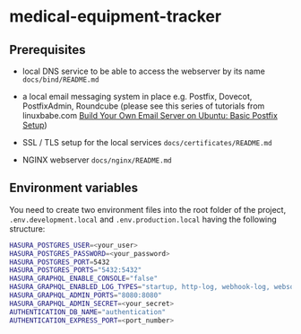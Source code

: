 # medical-equipment-tracker

## Prerequisites

* local DNS service to be able to access the webserver by its name `docs/bind/README.md`

* a local email messaging system in place e.g. Postfix, Dovecot, PostfixAdmin, Roundcube (please see this series of tutorials from linuxbabe.com [Build Your Own Email Server on Ubuntu: Basic Postfix Setup](https://www.linuxbabe.com/mail-server/setup-basic-postfix-mail-sever-ubuntu))

* SSL / TLS setup for the local services `docs/certificates/README.md`

* NGINX webserver `docs/nginx/README.md`

## Environment variables

You need to create two environment files into the root folder of the project, `.env.development.local` and `.env.production.local` having the following structure:

```bash
HASURA_POSTGRES_USER=<your_user>
HASURA_POSTGRES_PASSWORD=<your_password>
HASURA_POSTGRES_PORT=5432
HASURA_POSTGRES_PORTS="5432:5432"
HASURA_GRAPHQL_ENABLE_CONSOLE="false"
HASURA_GRAPHQL_ENABLED_LOG_TYPES="startup, http-log, webhook-log, websocket-log, query-log"
HASURA_GRAPHQL_ADMIN_PORTS="8080:8080"
HASURA_GRAPHQL_ADMIN_SECRET=<your_secret>
AUTHENTICATION_DB_NAME="authentication"
AUTHENTICATION_EXPRESS_PORT=<port_number>
```
